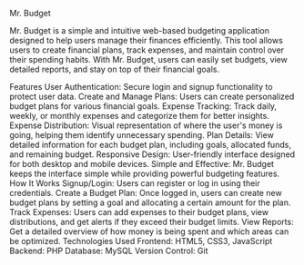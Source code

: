 Mr. Budget

Mr. Budget is a simple and intuitive web-based budgeting application designed to help users manage their finances efficiently. This tool allows users to create financial plans, track expenses, and maintain control over their spending habits. With Mr. Budget, users can easily set budgets, view detailed reports, and stay on top of their financial goals.

Features
User Authentication: Secure login and signup functionality to protect user data.
Create and Manage Plans: Users can create personalized budget plans for various financial goals.
Expense Tracking: Track daily, weekly, or monthly expenses and categorize them for better insights.
Expense Distribution: Visual representation of where the user's money is going, helping them identify unnecessary spending.
Plan Details: View detailed information for each budget plan, including goals, allocated funds, and remaining budget.
Responsive Design: User-friendly interface designed for both desktop and mobile devices.
Simple and Effective: Mr. Budget keeps the interface simple while providing powerful budgeting features.
How It Works
Signup/Login: Users can register or log in using their credentials.
Create a Budget Plan: Once logged in, users can create new budget plans by setting a goal and allocating a certain amount for the plan.
Track Expenses: Users can add expenses to their budget plans, view distributions, and get alerts if they exceed their budget limits.
View Reports: Get a detailed overview of how money is being spent and which areas can be optimized.
Technologies Used
Frontend: HTML5, CSS3, JavaScript
Backend: PHP
Database: MySQL
Version Control: Git

